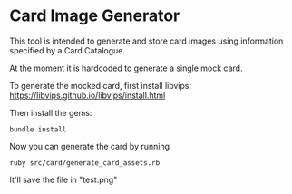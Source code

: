# Card Image Generator

This tool is intended to generate and store card images using information specified by a Card Catalogue.

At the moment it is hardcoded to generate a single mock card.

To generate the mocked card, first install libvips:
https://libvips.github.io/libvips/install.html

Then install the gems:
```
bundle install
```

Now you can generate the card by running
```
ruby src/card/generate_card_assets.rb
```

It'll save the file in "test.png"

